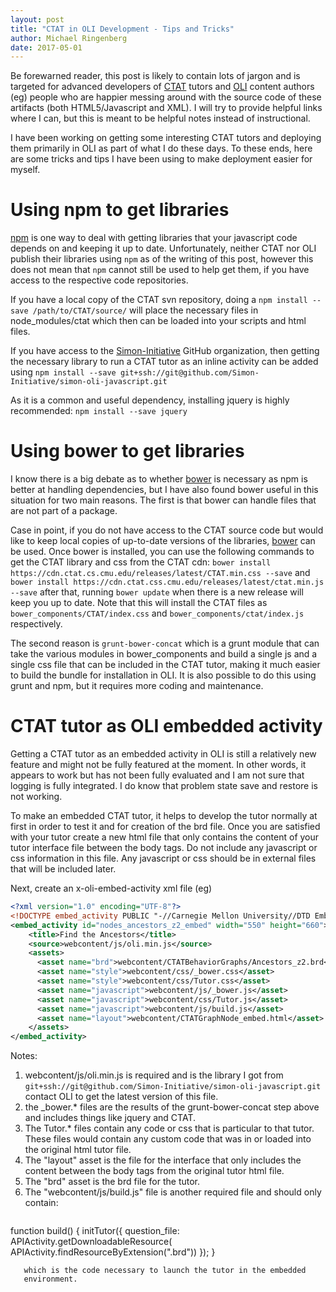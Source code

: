 ```yaml
---
layout: post
title: "CTAT in OLI Development - Tips and Tricks"
author: Michael Ringenberg
date: 2017-05-01
---
```

Be forewarned reader, this post is likely to contain lots of jargon and
is targeted for advanced developers of
[CTAT](https://github.com/CMUCTAT/CTAT/) tutors and
[OLI](https://oli.cmu.edu/) content authors (eg) people who are
happier messing around with the source code of these artifacts (both
HTML5/Javascript and XML). I will try to provide helpful links where I
can, but this is meant to be helpful notes instead of instructional.

I have been working on getting some interesting CTAT tutors and
deploying them primarily in OLI as part of what I do these days. To
these ends, here are some tricks and tips I have been using to make
deployment easier for myself.

# Using npm to get libraries
[npm](https://www.npmjs.com/) is one way to deal with getting
libraries that your javascript code depends on and keeping it up to
date. Unfortunately, neither CTAT nor OLI publish their libraries
using `npm` as of the writing of this post, however this does not
mean that `npm` cannot still be used to help get them, if you have
access to the respective code repositories.

If you have a local copy of the CTAT svn repository, doing a
`npm install --save /path/to/CTAT/source/` will place the necessary
files in node_modules/ctat which then can be loaded into your scripts
and html files.

If you have access to the
[Simon-Initiative](https://github.com/orgs/Simon-Initiative) GitHub
organization, then getting the necessary library to run a CTAT tutor
as an inline activity can be added using
`npm install --save
git+ssh://git@github.com/Simon-Initiative/simon-oli-javascript.git`

As it is a common and useful dependency, installing jquery is highly
recommended: `npm install --save jquery`

# Using bower to get libraries
I know there is a big debate as to whether [bower](https://bower.io/)
is necessary as npm is better at handling dependencies, but I have
also found bower useful in this situation for two main reasons. The
first is that bower can handle files that are not part of a package.

Case in point, if you do not have access to the CTAT source code but
would like to keep local copies of up-to-date versions of the libraries,
[bower](https://bower.io/) can be used. Once bower is installed, you
can use the following commands to get the CTAT library and css from
the CTAT cdn:
`bower install https://cdn.ctat.cs.cmu.edu/releases/latest/CTAT.min.css --save` and
`bower install https://cdn.ctat.css.cmu.edu/releases/latest/ctat.min.js --save`
after that, running `bower update` when there is a new release will
keep you up to date. Note that this will install the CTAT files as
`bower_components/CTAT/index.css` and `bower_components/ctat/index.js`
respectively. 

The second reason is `grunt-bower-concat` which is a grunt module that
can take the various modules in bower_components and build a single js
and a single css file that can be included in the CTAT tutor, making
it much easier to build the bundle for installation in OLI. It is also
possible to do this using grunt and npm, but it requires more coding
and maintenance. 

# CTAT tutor as OLI embedded activity
Getting a CTAT tutor as an embedded activity in OLI is still a
relatively new feature and might not be fully featured at the
moment. In other words, it appears to work but has not been fully
evaluated and I am not sure that logging is fully integrated. I do
know that problem state save and restore is not working.

To make an embedded CTAT tutor, it helps to develop the tutor normally
at first in order to test it and for creation of the brd file. Once
you are satisfied with your tutor create a new html file that only
contains the content of your tutor interface file between the body
tags. Do not include any javascript or css information in this
file. Any javascript or css should be in external files that will be
included later.

Next, create an x-oli-embed-activity xml file (eg)
```xml
<?xml version="1.0" encoding="UTF-8"?>
<!DOCTYPE embed_activity PUBLIC "-//Carnegie Mellon University//DTD Embed 1.1//EN" "http://oli.cmu.edu/dtd/oli-embed-activity_1.0.dtd">
<embed_activity id="nodes_ancestors_z2_embed" width="550" height="660">
    <title>Find the Ancestors</title>
    <source>webcontent/js/oli.min.js</source>
    <assets>
      <asset name="brd">webcontent/CTATBehaviorGraphs/Ancestors_z2.brd</asset>
      <asset name="style">webcontent/css/_bower.css</asset>
      <asset name="style">webcontent/css/Tutor.css</asset>
      <asset name="javascript">webcontent/js/_bower.js</asset>
      <asset name="javascript">webcontent/css/Tutor.js</asset>
      <asset name="javascript">webcontent/js/build.js</asset>
      <asset name="layout">webcontent/CTATGraphNode_embed.html</asset>
    </assets>
</embed_activity>
```

Notes:
1. webcontent/js/oli.min.js is required and is the library I got
   from
   `git+ssh://git@github.com/Simon-Initiative/simon-oli-javascript.git`
   contact OLI to get the latest version of this file.
1. the _bower.* files are the results of the grunt-bower-concat step
   above and includes things like jquery and CTAT.
1. The Tutor.* files contain any code or css that is particular to
   that tutor. These files would contain any custom code that was in
   or loaded into the original html tutor file.
1. The "layout" asset is the file for the interface that only includes the
   content between the body tags from the original tutor html file.
1. The "brd" asset is the brd file for the tutor.
1. The "webcontent/js/build.js" file is another required file and
   should only contain:
   ```javascript
function build() {
    initTutor({
        question_file: APIActivity.getDownloadableResource(
            APIActivity.findResourceByExtension(".brd"))
    });
}
```
   which is the code necessary to launch the tutor in the embedded
   environment.
   
